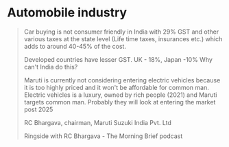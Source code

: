 # Automobile industry

> Car buying is not consumer friendly in India with 29% GST and other various taxes at the state level (Life time taxes, insurances etc.) which adds to around 40-45% of the cost.
>
> Developed countries have lesser GST. UK - 18%, Japan -10% Why can't India do this?
>
> Maruti is currently not considering entering electric vehicles because it is too highly priced and it won't be affordable for common man. Electric vehicles is a luxury, owned by rich people (2021) and Maruti targets common man. Probably they will look at entering the market post 2025
>
> RC Bhargava, chairman, Maruti Suzuki India Pvt. Ltd
>
> Ringside with RC Bhargava - The Morning Brief podcast

